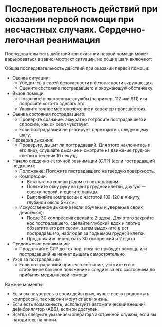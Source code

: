 # Последовательность действий при оказании первой помощи при несчастных случаях. Сердечно-легочная реанимация

Последовательность действий при оказании первой помощи может варьироваться в
зависимости от ситуации, но общие шаги включают:

Общая последовательность действий при оказании первой помощи:

- Оценка ситуации:
  - Убедитесь в своей безопасности и безопасности окружающих.
  - Оцените состояние пострадавшего и окружающую обстановку.
- Вызов помощи:
  - Позвоните в экстренные службы (например, 112 или 911) или попросите
    кого-то сделать это.
  - Укажите точное местоположение и характер происшествия.
- Оценка состояния пострадавшего:
  - Проверьте сознание: аккуратно потрясите пострадавшего и спросите, как он
    себя чувствует.
  - Если пострадавший не реагирует, переходите к следующему шагу.
- Проверка дыхания:
  - Проверьте, дышит ли пострадавший. Для этого наклонитесь к его лицу,
    слушайте дыхание и смотрите на движение грудной клетки в течение 10 секунд.
- Начало сердечно-легочной реанимации (СЛР) (если пострадавший не дышит):
  - Положение: Положите пострадавшего на твердую поверхность.
  - Компрессии:
    - Встаньте на колени рядом с пострадавшим.
    - Положите одну руку на центр грудной клетки, другую — сверху первой, и
      сцепите пальцы.
    - Выполняйте компрессии с частотой 100-120 в минуту, глубиной около 5-6
      см.
  - Искусственное дыхание (если обучены и уверены в своих действиях):
    - После 30 компрессий сделайте 2 вдоха. Для этого закройте нос
      пострадавшего, сделайте глубокий вдох и плотно обхватите его рот своим,
      затем выдохните в рот пострадавшего, наблюдая за подъемом грудной
      клетки.
    - Продолжайте чередовать 30 компрессий и 2 вдоха.
- Продолжение реанимации:
  - Продолжайте СЛР до тех пор, пока не прибудет помощь или пострадавший не
    начнет дышать самостоятельно.
- Уход за пострадавшим:
  - Если пострадавший пришел в сознание, уложите его в стабильное боковое
    положение и следите за его состоянием до прибытия медицинской помощи.

Важные моменты:

- Если вы не уверены в своих действиях, лучше всего продолжать компрессии, так
  как они могут спасти жизнь.
- Если есть возможность, используйте автоматический внешний дефибриллятор
  (АВД), если он доступен.
- Всегда следуйте указаниям оператора экстренной службы, если вы находитесь на
  линии.

